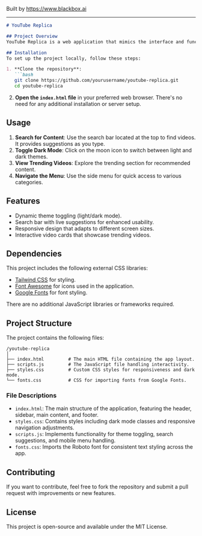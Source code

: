
Built by https://www.blackbox.ai

---

```markdown
# YouTube Replica

## Project Overview
YouTube Replica is a web application that mimics the interface and functionalities of YouTube. It features a modern design with a responsive layout, allowing users to navigate through trending videos, search for content, and toggle between light and dark themes. This project leverages Tailwind CSS for styling and offers a user-friendly experience with interactive elements.

## Installation
To set up the project locally, follow these steps:

1. **Clone the repository**:
   ```bash
   git clone https://github.com/yourusername/youtube-replica.git
   cd youtube-replica
   ```

2. **Open the `index.html` file** in your preferred web browser. There's no need for any additional installation or server setup.

## Usage
1. **Search for Content**: Use the search bar located at the top to find videos. It provides suggestions as you type.
2. **Toggle Dark Mode**: Click on the moon icon to switch between light and dark themes.
3. **View Trending Videos**: Explore the trending section for recommended content.
4. **Navigate the Menu**: Use the side menu for quick access to various categories.

## Features
- Dynamic theme toggling (light/dark mode).
- Search bar with live suggestions for enhanced usability.
- Responsive design that adapts to different screen sizes.
- Interactive video cards that showcase trending videos.

## Dependencies
This project includes the following external CSS libraries:
- [Tailwind CSS](https://tailwindcss.com/) for styling.
- [Font Awesome](https://fontawesome.com/) for icons used in the application.
- [Google Fonts](https://fonts.google.com/) for font styling.

There are no additional JavaScript libraries or frameworks required.

## Project Structure
The project contains the following files:

```
/youtube-replica
│
├── index.html         # The main HTML file containing the app layout.
├── scripts.js         # The JavaScript file handling interactivity.
├── styles.css         # Custom CSS styles for responsiveness and dark mode.
└── fonts.css          # CSS for importing fonts from Google Fonts.
```

### File Descriptions
- `index.html`: The main structure of the application, featuring the header, sidebar, main content, and footer.
- `styles.css`: Contains styles including dark mode classes and responsive navigation adjustments.
- `scripts.js`: Implements functionality for theme toggling, search suggestions, and mobile menu handling.
- `fonts.css`: Imports the Roboto font for consistent text styling across the app.

## Contributing
If you want to contribute, feel free to fork the repository and submit a pull request with improvements or new features.

## License
This project is open-source and available under the MIT License.
```